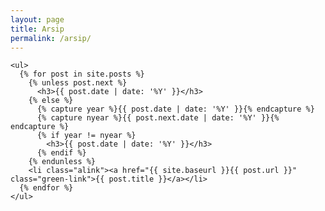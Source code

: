 ```yaml
---
layout: page
title: Arsip
permalink: /arsip/
---
```

    <ul>
      {% for post in site.posts %}
        {% unless post.next %}
          <h3>{{ post.date | date: '%Y' }}</h3>
        {% else %}
          {% capture year %}{{ post.date | date: '%Y' }}{% endcapture %}
          {% capture nyear %}{{ post.next.date | date: '%Y' }}{% endcapture %}
          {% if year != nyear %}
            <h3>{{ post.date | date: '%Y' }}</h3>
          {% endif %}
        {% endunless %}
        <li class="alink"><a href="{{ site.baseurl }}{{ post.url }}" class="green-link">{{ post.title }}</a></li>
      {% endfor %}
    </ul>